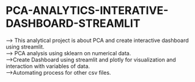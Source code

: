 # PCA-ANALYTICS-INTERATIVE-DASHBOARD-STREAMLIT

--> This analytical project is about PCA and create interactive dashboard using streamlit.<br />
--> PCA analysis using sklearn on numerical data.<br />
-->Create Dashboard using streamlit and plotly for visualization and interaction with variables of data.<br />
-->Automating process for other csv files.<br />
